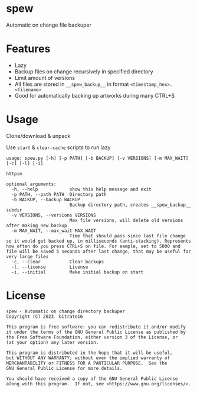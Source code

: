 # spew
Automatic on change file backuper

# Features
* Lazy
* Backup files on change recursively in specified directory
* Limit amount of versions
* All files are stored in `__spew_backup__` in format `<timestamp_hex>.<filename>`
* Good for automatically backing up artworks during many CTRL+S

# Usage
Clone/download & unpack

Use `start` & `clear-cache` scripts to run lazy

```
usage: spew.py [-h] [-p PATH] [-b BACKUP] [-v VERSIONS] [-m MAX_WAIT] [-c] [-l] [-i]

httpim

optional arguments:
  -h, --help            show this help message and exit
  -p PATH, --path PATH  Directory path
  -b BACKUP, --backup BACKUP
                        Backup directory path, creates __spew_backup__ subdir
  -v VERSIONS, --versions VERSIONS
                        Max file versions, will delete old versions after making new backup
  -m MAX_WAIT, --max_wait MAX_WAIT
                        Time that should pass since last file change so it would get backed up, in milliseconds (anti-stacking). Represents how often do you press CTRL+S on file. For eample, set to 5000 and file will be saved 5 seconds after last change, that may be useful for very large files
  -c, --clear           Clear backups
  -l, --license         License
  -i, --initial         Make initial backup on start
```

# License
```
spew - Automatic on change directory backuper
Copyright (C) 2023  bitrate16

This program is free software: you can redistribute it and/or modify
it under the terms of the GNU General Public License as published by
the Free Software Foundation, either version 3 of the License, or
(at your option) any later version.

This program is distributed in the hope that it will be useful,
but WITHOUT ANY WARRANTY; without even the implied warranty of
MERCHANTABILITY or FITNESS FOR A PARTICULAR PURPOSE.  See the
GNU General Public License for more details.

You should have received a copy of the GNU General Public License
along with this program.  If not, see <https://www.gnu.org/licenses/>.
```
